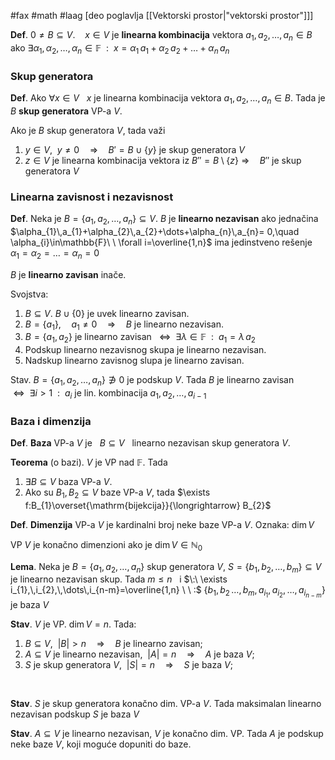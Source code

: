 #fax #math #laag [deo poglavlja [[Vektorski prostor|"vektorski prostor"]]]
$\:$

**Def**. $0\ne B\subseteq V$. $\ \:$ $x\in V$ je **linearna kombinacija** vektora $a_{1},\,a_{2},\,\dots,\,a_{n}\in B \ \:$ ako
$\exists\alpha_{1},\,\alpha_{2},\,\dots,\,\alpha_{n}\in\mathbb{F}\ \ : \ \ x=\alpha_{1}\,a_{1}+\alpha_{2}\,a_{2}+\dots+\alpha_{n}\,a_{n}$

### Skup generatora
**Def**. Ako $\forall x\in V\ \:$ $x$ je linearna kombinacija vektora $a_{1},\,a_{2},\,\dots,\,a_{n}\in B$.
Tada je $B$ **skup generatora** VP-a $V$.

Ako je $B$ skup generatora $V$, tada važi
1. $y\in V,\ \ y\ne0\quad\Rightarrow\quad B'=B\cup\{y\}$ je skup generatora $V$
2. $z\in V$ je linearna kombinacija vektora iz $B''=B\setminus\{z\}$
   $\Rightarrow\quad B''$ je skup generatora $V$
### Linearna zavisnost i nezavisnost
**Def**. Neka je $B=\{{a_{1},\,a_{2},\,\dots,\,a_{n}\}}\subseteq V$. $B$ je **linearno nezavisan** ako jednačina  $\alpha_{1}\,a_{1}+\alpha_{2}\,a_{2}+\dots+\alpha_{n}\,a_{n}= 0,\quad \alpha_{i}\in\mathbb{F}\ \ \forall i=\overline{1,n}$
ima jedinstveno rešenje $\alpha_{1}=\alpha_{2}=\dots=\alpha_{n}=0$

$B$ je **linearno zavisan** inače.

Svojstva:
1. $B\subseteq V$. $B\cup\{0\}$ je uvek linearno zavisan.
2. $B=\{a_{1}\},\quad a_{1}\ne0\quad\Rightarrow\quad B$ je linearno nezavisan.
3. $B=\{a_{1},\,a_{2}\}$ je linearno zavisan $\:\ \Leftrightarrow\ \ \exists\lambda\in\mathbb{F}\ \ :\ \ a_{1}=\lambda\,a_{2}$
4. Podskup linearno nezavisnog skupa je linearno nezavisan.
5. Nadskup linearno zavisnog slupa je linearno zavisan.

Stav. $B=\{ a_{1},\,a_{2},\,\dots,\,a_{n} \}\not\ni0$ je podskup $V$. Tada
$B$ je linearno zavisan $\,\ \Leftrightarrow\ \ \exists i>1\ \ :\ \ a_{i}$ je lin. kombinacija $a_{1},\,a_{2},\,\dots,\,a_{i-1}$

### Baza i dimenzija 
**Def**. **Baza** VP-a $V$ je $\ \ B\subseteq V\ \:$ linearno nezavisan skup generatora $V$.

**Teorema** (o bazi). $V$ je VP nad $\mathbb{F}$. Tada
1. $\exists B\subseteq V$ baza VP-a $V$.
2. Ako su $B_{1},\,B_{2}\subseteq V$ baze VP-a $V$, tada $\exists f:B_{1}\overset{\mathrm{bijekcija}}{\longrightarrow} B_{2}$

**Def**. **Dimenzija** VP-a $V$ je kardinalni broj neke baze VP-a $V$.
Oznaka: $\dim V$

VP $V$ je konačno dimenzioni ako je $\dim V\in\mathbb{N}_{0}$

**Lema**. Neka je $B=\{ a_{1},\,a_{2},\,\dots,\,a_{n} \}$ skup generatora $V$, $S=\{ b_{1},\,b_{2},\,\dots,\,b_{m} \}\subseteq V$ je linearno nezavisan skup. Tada
$m\leqslant n\ \:$ i $\:\ \exists i_{1},\,i_{2},\,\dots\,i_{n-m}=\overline{1,n} \ \ :$
$\{ b_{1},\,b_{2}\,\dots,\,b_{m},\,a_{i_{1}},\,a_{i_{2}},\,\dots,\,a_{i_{n-m}} \}$ je baza $V$

**Stav**. $V$ je VP. $\dim V=n$. Tada:
1. $B\subseteq V,\ \ |B|>n\quad\Rightarrow\quad B$ je linearno zavisan;
2. $A\subseteq V$ je linearno nezavisan$,\ \ |A|=n\quad\Rightarrow\quad A$ je baza $V$;
3. $S$ je skup generatora $V,\ \ |S|=n\quad\Rightarrow\quad S$ je baza $V$;

$\:$

**Stav**. $S$ je skup generatora konačno dim. VP-a $V$. Tada
maksimalan linearno nezavisan podskup $S$ je baza $V$

**Stav**. $A\subseteq V$ je linearno nezavisan, $V$ je konačno dim. VP. Tada
$A$ je podskup neke baze $V$, koji moguće dopuniti do baze.

